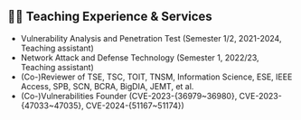 ## 🧑‍🎨 Teaching Experience & Services
- Vulnerability Analysis and Penetration Test (Semester 1/2, 2021-2024, Teaching assistant)
- Network Attack and Defense Technology (Semester 1, 2022/23, Teaching assistant)
- (Co-)Reviewer of TSE, TSC, TOIT, TNSM, Information Science, ESE, IEEE Access, SPB, SCN, BCRA, BigDIA, JEMT, et al.
- (Co-)Vulnerabilities Founder (CVE-2023-{36979~36980}, CVE-2023-{47033~47035}, CVE-2024-{51167~51174})
